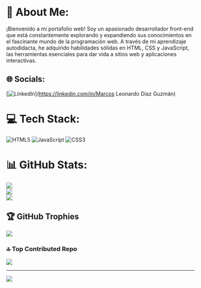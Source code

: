 # 🐙 About Me:
¡Bienvenido a mi portafolio web! Soy un apasionado desarrollador front-end que está constantemente explorando y expandiendo sus conocimientos en el fascinante mundo de la programación web. A través de mi aprendizaje autodidacta, he adquirido habilidades sólidas en HTML, CSS y JavaScript, las herramientas esenciales para dar vida a sitios web y aplicaciones interactivas.


## 🌐 Socials:
[![LinkedIn](https://img.shields.io/badge/LinkedIn-%230077B5.svg?logo=linkedin&logoColor=white)](https://linkedin.com/in/Marcos Leonardo Díaz Guzmán) 

# 💻 Tech Stack:
![HTML5](https://img.shields.io/badge/html5-%23E34F26.svg?style=for-the-badge&logo=html5&logoColor=white) ![JavaScript](https://img.shields.io/badge/javascript-%23323330.svg?style=for-the-badge&logo=javascript&logoColor=%23F7DF1E) ![CSS3](https://img.shields.io/badge/css3-%231572B6.svg?style=for-the-badge&logo=css3&logoColor=white)
# 📊 GitHub Stats:
![](https://github-readme-stats.vercel.app/api?username=Leonardo291024&theme=radical&hide_border=false&include_all_commits=false&count_private=false)<br/>
![](https://github-readme-streak-stats.herokuapp.com/?user=Leonardo291024&theme=radical&hide_border=false)<br/>
![](https://github-readme-stats.vercel.app/api/top-langs/?username=Leonardo291024&theme=radical&hide_border=false&include_all_commits=false&count_private=false&layout=compact)

## 🏆 GitHub Trophies
![](https://github-profile-trophy.vercel.app/?username=Leonardo291024&theme=algolia&no-frame=false&no-bg=false&margin-w=4)

### 🔝 Top Contributed Repo
![](https://github-contributor-stats.vercel.app/api?username=Leonardo291024&limit=5&theme=dracula&combine_all_yearly_contributions=true)

---
[![](https://visitcount.itsvg.in/api?id=Leonardo291024&icon=0&color=0)](https://visitcount.itsvg.in)

<!-- Proudly created with GPRM ( https://gprm.itsvg.in ) -->
